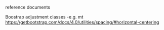 reference documents




Boostrap adjustment classes -e.g. mt
https://getbootstrap.com/docs/4.0/utilities/spacing/#horizontal-centering